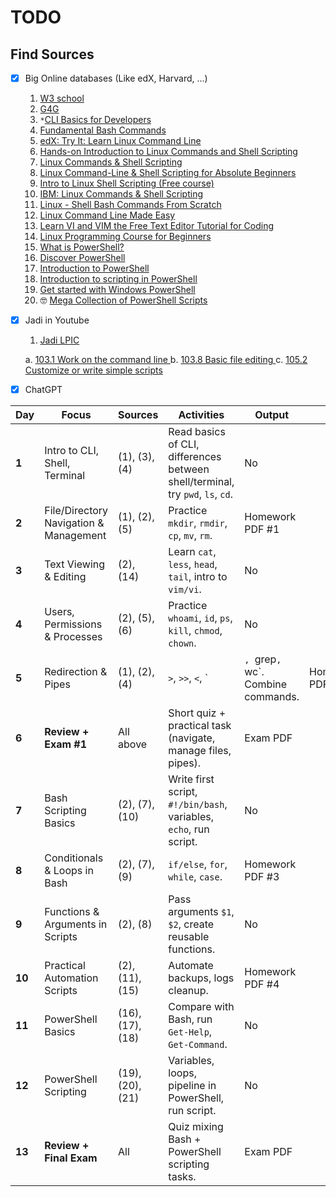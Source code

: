 # TODO

## Find Sources

- [x] Big Online databases (Like edX, Harvard, ...)

  1. [W3 school](https://www.w3schools.com/whatis/whatis_cli.asp)
  2. [G4G](https://www.geeksforgeeks.org/linux-unix/introduction-linux-shell-shell-scripting/)
  3. `*`[CLI Basics for Developers](https://daily.dev/blog/cli-basics-for-developers)
  4. [ Fundamental Bash Commands ](https://codingnomads.com/fundamental-bash-commands)
  5. [edX: Try It: Learn Linux Command Line](https://www.edx.org/learn/linux/edx-try-it-learn-linux-command-line)
  6. [Hands-on Introduction to Linux Commands and Shell Scripting](https://www.coursera.org/learn/hands-on-introduction-to-linux-commands-and-shell-scripting#modules)
  7. [Linux Commands & Shell Scripting](https://www.coursera.org/learn/linux-commands-and-shell-scripting-bits)
  8. [Linux Command-Line & Shell Scripting for Absolute Beginners](https://www.classcentral.com/course/udemy-linux-command-line-and-shell-scripting-masterclass-283435)
  9. [Intro to Linux Shell Scripting (Free course)](https://www.udemy.com/course/linux-shell-scripting-free/?srsltid=AfmBOooIDdXU96r9y2Nz9088NCiEbBaUuNJaeoKBpdoUNtrFpCa69LiG)
  10. [IBM: Linux Commands & Shell Scripting](https://www.edx.org/learn/linux/ibm-linux-commands-shell-scripting)
  11. [Linux - Shell Bash Commands From Scratch](https://coursesity.com/course-detail/linux-shell-bash-commands-from-scratch)
  12. [Linux Command Line Made Easy ](https://coursesity.com/course-detail/linux-command-line-made-easy-)
  13. [Learn VI and VIM the Free Text Editor Tutorial for Coding ](https://coursesity.com/course-detail/learn-vi-and-vim-the-free-text-editor-tutorial-for-coding-)
  14. [Linux Programming Course for Beginners](https://coursesity.com/course-detail/linux-programming-course-for-beginners)
  15. [What is PowerShell?](https://learn.microsoft.com/en-us/powershell/scripting/overview?view=powershell-7.5)
  16. [Discover PowerShell](https://learn.microsoft.com/en-us/powershell/scripting/discover-powershell?view=powershell-7.5)
  17. [Introduction to PowerShell](https://learn.microsoft.com/en-us/training/modules/introduction-to-powershell/)
  18. [Introduction to scripting in PowerShell](https://learn.microsoft.com/en-us/training/modules/script-with-powershell/)
  19. [Get started with Windows PowerShell](https://learn.microsoft.com/en-us/training/paths/get-started-windows-powershell/)
  20. 🤓 [Mega Collection of PowerShell Scripts](https://github.com/fleschutz/PowerShell)

- [x] Jadi in Youtube

  1. [Jadi LPIC](https://linux1st.com/archives.html)

    a. [103.1 Work on the command line ](https://linux1st.com/1031-work-on-the-command-line.html)
    b. [103.8 Basic file editing ](https://linux1st.com/1038-basic-file-editing.html)
    c. [105.2 Customize or write simple scripts](https://linux1st.com/1052-customize-or-write-simple-scripts.html)

- [x] ChatGPT

| Day    | Focus                                  | Sources          | Activities                                                                     | Output                             |                 |
| ------ | -------------------------------------- | ---------------- | ------------------------------------------------------------------------------ | ---------------------------------- | --------------- |
| **1**  | Intro to CLI, Shell, Terminal          | (1), (3), (4)    | Read basics of CLI, differences between shell/terminal, try `pwd`, `ls`, `cd`. | No                                 |                 |
| **2**  | File/Directory Navigation & Management | (1), (2), (5)    | Practice `mkdir`, `rmdir`, `cp`, `mv`, `rm`.                                   | Homework PDF #1                    |                 |
| **3**  | Text Viewing & Editing                 | (2), (14)        | Learn `cat`, `less`, `head`, `tail`, intro to `vim/vi`.                        | No                                 |                 |
| **4**  | Users, Permissions & Processes         | (2), (5), (6)    | Practice `whoami`, `id`, `ps`, `kill`, `chmod`, `chown`.                       | No                                 |                 |
| **5**  | Redirection & Pipes                    | (1), (2), (4)    | `>`, `>>`, `<`, `                                                              | `, `grep`, `wc`. Combine commands. | Homework PDF #2 |
| **6**  | **Review + Exam #1**                   | All above        | Short quiz + practical task (navigate, manage files, pipes).                   | Exam PDF                           |                 |
| **7**  | Bash Scripting Basics                  | (2), (7), (10)   | Write first script, `#!/bin/bash`, variables, `echo`, run script.              | No                                 |                 |
| **8**  | Conditionals & Loops in Bash           | (2), (7), (9)    | `if/else`, `for`, `while`, `case`.                                             | Homework PDF #3                    |                 |
| **9**  | Functions & Arguments in Scripts       | (2), (8)         | Pass arguments `$1`, `$2`, create reusable functions.                          | No                                 |                 |
| **10** | Practical Automation Scripts           | (2), (11), (15)  | Automate backups, logs cleanup.                                                | Homework PDF #4                    |                 |
| **11** | PowerShell Basics                      | (16), (17), (18) | Compare with Bash, run `Get-Help`, `Get-Command`.                              | No                                 |                 |
| **12** | PowerShell Scripting                   | (19), (20), (21) | Variables, loops, pipeline in PowerShell, run script.                          | No                                 |                 |
| **13** | **Review + Final Exam**                | All              | Quiz mixing Bash + PowerShell scripting tasks.                                 | Exam PDF                           |                 |


